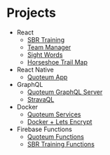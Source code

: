 # Projects

- React
  - [SBR Training](https://github.com/brygrill/sbr-training)
  - [Team Manager](https://github.com/brygrill/team-manager)
  - [Sight Words](https://github.com/brygrill/sight-words)
  - [Horseshoe Trail Map](https://github.com/brygrill/horseshoe-trail-map)
- React Native
  - [Quoteum App](https://github.com/brygrill/quoteum-app)
- GraphQL
  - [Quoteum GraphQL Server](https://github.com/brygrill/quoteum-app/blob/master/functions/graphql-server.js)
  - [StravaQL](https://github.com/brygrill/stravaql)
- Docker
  - [Quoteum Services](https://github.com/brygrill/quoteum-app/tree/master/docker)
  - [Docker + Lets Encrypt](https://github.com/brygrill/docker-nginx-letsencrypt)
- Firebase Functions
  - [Quoteum Functions](https://github.com/brygrill/quoteum-app/tree/master/functions)
  - [SBR Training Functions](https://github.com/brygrill/sbr-training/tree/master/functions)
